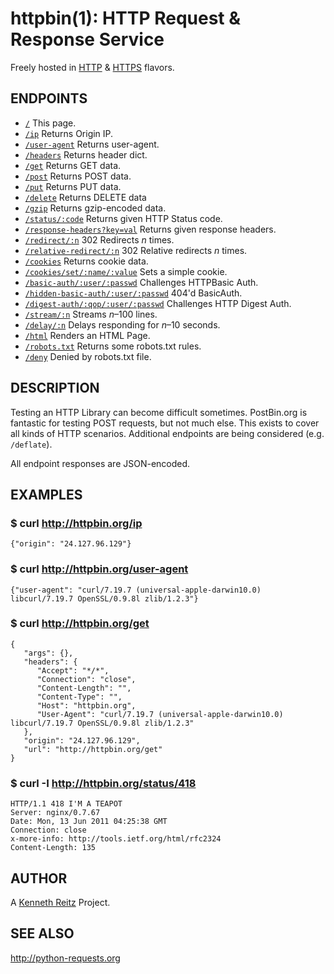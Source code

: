 httpbin(1): HTTP Request & Response Service
===========================================

Freely hosted in [HTTP](http://httpbin.org) &
[HTTPS](https://httpbin.org) flavors.

## ENDPOINTS

- [`/`](http://httpbin.org/) This page.
- [`/ip`](http://httpbin.org/ip) Returns Origin IP.
- [`/user-agent`](http://httpbin.org/user-agent) Returns user-agent.
- [`/headers`](http://httpbin.org/headers) Returns header dict.
- [`/get`](http://httpbin.org/get) Returns GET data.
- [`/post`](http://hurl.it/hurls/190ccaa90ee1ed35d34abfa4ac6ef088bc319402/d834bcdf7718c44c4184bf914ee473b6ebd8e566) Returns POST data.
- [`/put`](http://hurl.it/hurls/18016368fa5e5eef80db935f5dae615d5858a4a4/a512d904f5da64df9627ee998c040f7874d6436a) Returns PUT data.
- [`/delete`](http://hurl.it/hurls/6faafea5191f77172fca4cfe1505739230d5f769/bc255ffc69e04c2c8b968822c59544746bbb872c) Returns DELETE data
- [`/gzip`](http://httpbin.org/gzip) Returns gzip-encoded data.
- [`/status/:code`](http://httpbin.org/status/418) Returns given HTTP Status code.
- [`/response-headers?key=val`](http://httpbin.org/response-headers?Content-Type=text/plain;%20charset=UTF-8&Server=httpbin) Returns given response headers.
- [`/redirect/:n`](http://httpbin.org/redirect/6) 302 Redirects *n* times.
- [`/relative-redirect/:n`](http://httpbin.org/relative-redirect/6) 302 Relative redirects *n* times.
- [`/cookies`](http://httpbin.org/cookies) Returns cookie data.
- [`/cookies/set/:name/:value`](http://httpbin.org/cookies/set/key/value) Sets a simple cookie.
- [`/basic-auth/:user/:passwd`](http://httpbin.org/basic-auth/user/passwd) Challenges HTTPBasic Auth.
- [`/hidden-basic-auth/:user/:passwd`](http://httpbin.org/hidden-basic-auth/user/passwd) 404'd BasicAuth.
- [`/digest-auth/:qop/:user/:passwd`](http://httpbin.org/digest-auth/auth/user/passwd) Challenges HTTP Digest Auth.
- [`/stream/:n`](http://httpbin.org/stream/20) Streams *n*–100 lines.
- [`/delay/:n`](http://httpbin.org/delay/3) Delays responding for *n*–10 seconds.
- [`/html`](http://httpbin.org/html) Renders an HTML Page.
- [`/robots.txt`](http://httpbin.org/robots.txt) Returns some robots.txt rules.
- [`/deny`](http://httpbin.org/deny) Denied by robots.txt file.


## DESCRIPTION

Testing an HTTP Library can become difficult sometimes. PostBin.org is fantastic
for testing POST requests, but not much else. This exists to cover all kinds of HTTP
scenarios. Additional endpoints are being considered (e.g. `/deflate`).

All endpoint responses are JSON-encoded.


## EXAMPLES

### $ curl http://httpbin.org/ip

    {"origin": "24.127.96.129"}

### $ curl http://httpbin.org/user-agent

    {"user-agent": "curl/7.19.7 (universal-apple-darwin10.0) libcurl/7.19.7 OpenSSL/0.9.8l zlib/1.2.3"}

### $ curl http://httpbin.org/get

    {
       "args": {},
       "headers": {
          "Accept": "*/*",
          "Connection": "close",
          "Content-Length": "",
          "Content-Type": "",
          "Host": "httpbin.org",
          "User-Agent": "curl/7.19.7 (universal-apple-darwin10.0) libcurl/7.19.7 OpenSSL/0.9.8l zlib/1.2.3"
       },
       "origin": "24.127.96.129",
       "url": "http://httpbin.org/get"
    }

### $ curl -I http://httpbin.org/status/418

    HTTP/1.1 418 I'M A TEAPOT
    Server: nginx/0.7.67
    Date: Mon, 13 Jun 2011 04:25:38 GMT
    Connection: close
    x-more-info: http://tools.ietf.org/html/rfc2324
    Content-Length: 135


## AUTHOR

A [Kenneth Reitz](http://kennethreitz.com/pages/open-projects.html)
Project.

## SEE ALSO

<http://python-requests.org>

